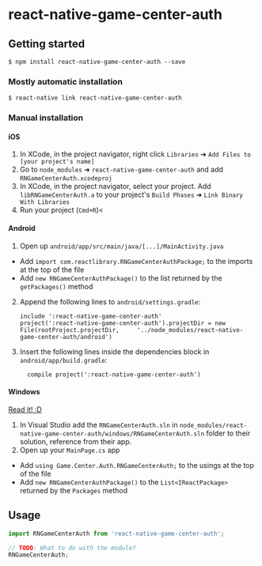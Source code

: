 
# react-native-game-center-auth

## Getting started

`$ npm install react-native-game-center-auth --save`

### Mostly automatic installation

`$ react-native link react-native-game-center-auth`

### Manual installation


#### iOS

1. In XCode, in the project navigator, right click `Libraries` ➜ `Add Files to [your project's name]`
2. Go to `node_modules` ➜ `react-native-game-center-auth` and add `RNGameCenterAuth.xcodeproj`
3. In XCode, in the project navigator, select your project. Add `libRNGameCenterAuth.a` to your project's `Build Phases` ➜ `Link Binary With Libraries`
4. Run your project (`Cmd+R`)<

#### Android

1. Open up `android/app/src/main/java/[...]/MainActivity.java`
  - Add `import com.reactlibrary.RNGameCenterAuthPackage;` to the imports at the top of the file
  - Add `new RNGameCenterAuthPackage()` to the list returned by the `getPackages()` method
2. Append the following lines to `android/settings.gradle`:
  	```
  	include ':react-native-game-center-auth'
  	project(':react-native-game-center-auth').projectDir = new File(rootProject.projectDir, 	'../node_modules/react-native-game-center-auth/android')
  	```
3. Insert the following lines inside the dependencies block in `android/app/build.gradle`:
  	```
      compile project(':react-native-game-center-auth')
  	```

#### Windows
[Read it! :D](https://github.com/ReactWindows/react-native)

1. In Visual Studio add the `RNGameCenterAuth.sln` in `node_modules/react-native-game-center-auth/windows/RNGameCenterAuth.sln` folder to their solution, reference from their app.
2. Open up your `MainPage.cs` app
  - Add `using Game.Center.Auth.RNGameCenterAuth;` to the usings at the top of the file
  - Add `new RNGameCenterAuthPackage()` to the `List<IReactPackage>` returned by the `Packages` method


## Usage
```javascript
import RNGameCenterAuth from 'react-native-game-center-auth';

// TODO: What to do with the module?
RNGameCenterAuth;
```
  